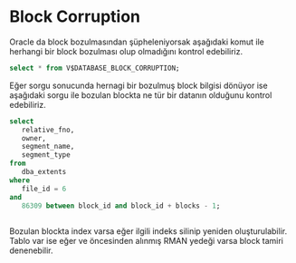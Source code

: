 # Block Corruption

 Oracle da block bozulmasından şüpheleniyorsak aşağıdaki komut ile herhangi bir block bozulması olup olmadığını kontrol edebiliriz.


```sql
select * from V$DATABASE_BLOCK_CORRUPTION;

```

 Eğer sorgu sonucunda hernagi bir bozulmuş block bilgisi dönüyor ise aşağıdaki sorgu ile bozulan blockta ne tür bir datanın olduğunu 
kontrol edebiliriz.


```sql
select 
   relative_fno, 
   owner, 
   segment_name, 
   segment_type
from 
   dba_extents
where 
   file_id = 6
and 
   86309 between block_id and block_id + blocks - 1;
      
``` 

 Bozulan blockta index varsa eğer ilgili indeks silinip yeniden oluşturulabilir. Tablo var ise eğer ve öncesinden alınmış RMAN yedeği 
varsa block tamiri denenebilir.
